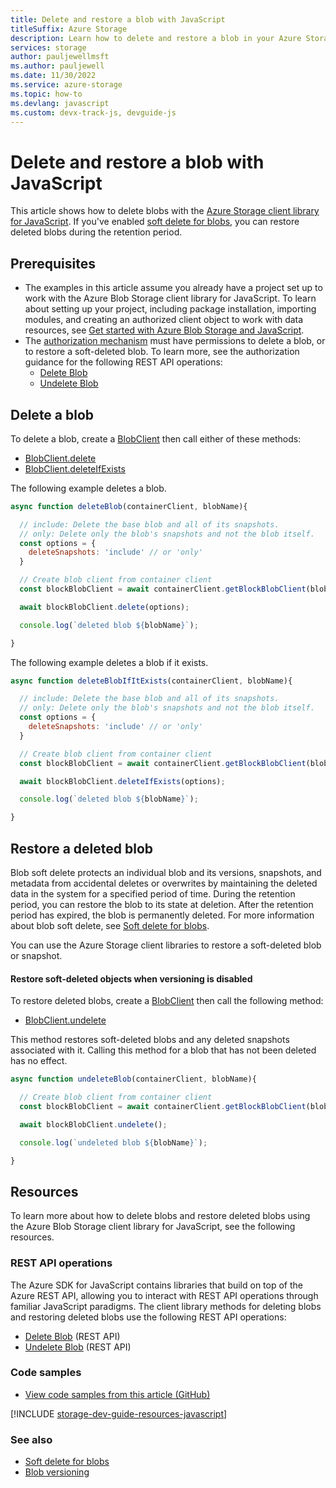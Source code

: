 ```yaml
---
title: Delete and restore a blob with JavaScript
titleSuffix: Azure Storage
description: Learn how to delete and restore a blob in your Azure Storage account using the JavaScript client library
services: storage
author: pauljewellmsft
ms.author: pauljewell
ms.date: 11/30/2022
ms.service: azure-storage
ms.topic: how-to
ms.devlang: javascript
ms.custom: devx-track-js, devguide-js
---
```


# Delete and restore a blob with JavaScript

This article shows how to delete blobs with the [Azure Storage client library for JavaScript](https://www.npmjs.com/package/@azure/storage-blob). If you've enabled [soft delete for blobs](soft-delete-blob-overview.md), you can restore deleted blobs during the retention period.

## Prerequisites

- The examples in this article assume you already have a project set up to work with the Azure Blob Storage client library for JavaScript. To learn about setting up your project, including package installation, importing modules, and creating an authorized client object to work with data resources, see [Get started with Azure Blob Storage and JavaScript](storage-blob-javascript-get-started.md).
- The [authorization mechanism](../common/authorize-data-access.md) must have permissions to delete a blob, or to restore a soft-deleted blob. To learn more, see the authorization guidance for the following REST API operations:
    - [Delete Blob](/rest/api/storageservices/delete-blob#authorization)
    - [Undelete Blob](/rest/api/storageservices/undelete-blob#authorization)

## Delete a blob

To delete a blob, create a [BlobClient](storage-blob-javascript-get-started.md#create-a-blobclient-object) then call either of these methods:

- [BlobClient.delete](/javascript/api/@azure/storage-blob/blobclient#@azure-storage-blob-blobclient-delete)
- [BlobClient.deleteIfExists](/javascript/api/@azure/storage-blob/blobclient#@azure-storage-blob-blobclient-deleteifexists)

The following example deletes a blob.

```javascript
async function deleteBlob(containerClient, blobName){

  // include: Delete the base blob and all of its snapshots.
  // only: Delete only the blob's snapshots and not the blob itself.
  const options = {
    deleteSnapshots: 'include' // or 'only'
  }

  // Create blob client from container client
  const blockBlobClient = await containerClient.getBlockBlobClient(blobName);

  await blockBlobClient.delete(options);

  console.log(`deleted blob ${blobName}`);

}
```

The following example deletes a blob if it exists.

```javascript
async function deleteBlobIfItExists(containerClient, blobName){

  // include: Delete the base blob and all of its snapshots.
  // only: Delete only the blob's snapshots and not the blob itself.
  const options = {
    deleteSnapshots: 'include' // or 'only'
  }

  // Create blob client from container client
  const blockBlobClient = await containerClient.getBlockBlobClient(blobName);

  await blockBlobClient.deleteIfExists(options);

  console.log(`deleted blob ${blobName}`);

}
```

## Restore a deleted blob

Blob soft delete protects an individual blob and its versions, snapshots, and metadata from accidental deletes or overwrites by maintaining the deleted data in the system for a specified period of time. During the retention period, you can restore the blob to its state at deletion. After the retention period has expired, the blob is permanently deleted. For more information about blob soft delete, see [Soft delete for blobs](soft-delete-blob-overview.md).

You can use the Azure Storage client libraries to restore a soft-deleted blob or snapshot. 

#### Restore soft-deleted objects when versioning is disabled

To restore deleted blobs, create a [BlobClient](storage-blob-javascript-get-started.md#create-a-blobclient-object) then call the following method:

- [BlobClient.undelete](/javascript/api/@azure/storage-blob/blobclient#@azure-storage-blob-blobclient-undelete)

This method restores soft-deleted blobs and any deleted snapshots associated with it. Calling this method for a blob that has not been deleted has no effect. 

```javascript
async function undeleteBlob(containerClient, blobName){

  // Create blob client from container client
  const blockBlobClient = await containerClient.getBlockBlobClient(blobName);

  await blockBlobClient.undelete();

  console.log(`undeleted blob ${blobName}`);

}
```

## Resources

To learn more about how to delete blobs and restore deleted blobs using the Azure Blob Storage client library for JavaScript, see the following resources.

### REST API operations

The Azure SDK for JavaScript contains libraries that build on top of the Azure REST API, allowing you to interact with REST API operations through familiar JavaScript paradigms. The client library methods for deleting blobs and restoring deleted blobs use the following REST API operations:

- [Delete Blob](/rest/api/storageservices/delete-blob) (REST API)
- [Undelete Blob](/rest/api/storageservices/undelete-blob) (REST API)

### Code samples

- [View code samples from this article (GitHub)](https://github.com/Azure-Samples/AzureStorageSnippets/blob/master/blobs/howto/JavaScript/NodeJS-v12/dev-guide/delete-blob.js)

[!INCLUDE [storage-dev-guide-resources-javascript](../../../includes/storage-dev-guides/storage-dev-guide-resources-javascript.md)]

### See also

- [Soft delete for blobs](soft-delete-blob-overview.md)
- [Blob versioning](versioning-overview.md)
